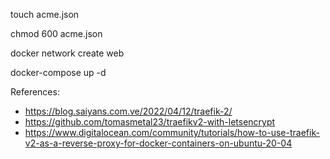 touch acme.json

chmod 600 acme.json

docker network create web

docker-compose up -d

References:

- https://blog.saiyans.com.ve/2022/04/12/traefik-2/
- https://github.com/tomasmetal23/traefikv2-with-letsencrypt
- https://www.digitalocean.com/community/tutorials/how-to-use-traefik-v2-as-a-reverse-proxy-for-docker-containers-on-ubuntu-20-04
